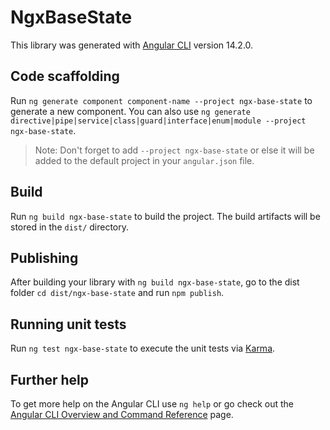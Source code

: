 # NgxBaseState

This library was generated with [Angular CLI](https://github.com/angular/angular-cli) version 14.2.0.

## Code scaffolding

Run `ng generate component component-name --project ngx-base-state` to generate a new component. You can also use `ng generate directive|pipe|service|class|guard|interface|enum|module --project ngx-base-state`.
> Note: Don't forget to add `--project ngx-base-state` or else it will be added to the default project in your `angular.json` file. 

## Build

Run `ng build ngx-base-state` to build the project. The build artifacts will be stored in the `dist/` directory.

## Publishing

After building your library with `ng build ngx-base-state`, go to the dist folder `cd dist/ngx-base-state` and run `npm publish`.

## Running unit tests

Run `ng test ngx-base-state` to execute the unit tests via [Karma](https://karma-runner.github.io).

## Further help

To get more help on the Angular CLI use `ng help` or go check out the [Angular CLI Overview and Command Reference](https://angular.io/cli) page.

